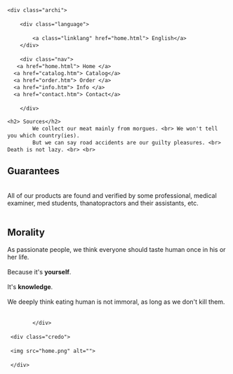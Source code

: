 <!DOCTYPE html>

<html>

<head>
<meta charset="utf-8">
<meta name="viewport" content="width=device-width, initial-scale=1">
<meta name="description" content="Carne. For those with taste.">
<meta name="keywords" content="Carne, Humana, cannibal, human meat, viande humaine, carne, meat, viande">
<link rel="stylesheet" href="home.css">
<title> Carne ||| Human Meat </title>
</head>
<body class="bodyInfo">
    
    <div class="archi">

        <div class="language">

            <a class="linklang" href="home.html"> English</a>
        </div>

        <div class="nav">
       <a href="home.html"> Home </a>
      <a href="catalog.htm"> Catalog</a>
      <a href="order.htm"> Order </a>
      <a href="info.htm"> Info </a>     
      <a href="contact.htm"> Contact</a>
            
        </div>

<div class="menu1">
  
    <h2> Sources</h2>
            We collect our meat mainly from morgues. <br> We won't tell you which country(ies).
            But we can say road accidents are our guilty pleasures. <br>   Death is not lazy. <br> <br> 

<h2> Guarantees</h2> 
            <br> All of our products are found and verified by some professional, medical examiner, med students, thanatopractors and their assistants, etc. <br> <br>

<h2> Morality</h2> 
            As passionate people, we think everyone should taste human once in his or her life. 
       <br><br>     Because it's <strong>yourself</strong>. <br> <br> It's <strong>knowledge</strong>. <br>
            <br> We deeply think eating human is not immoral, as long as we don't kill them. <br> <br>

            </div>
  
     <div class="credo">

     <img src="home.png" alt=""> 

     </div>


</div>


</body>




</html>
